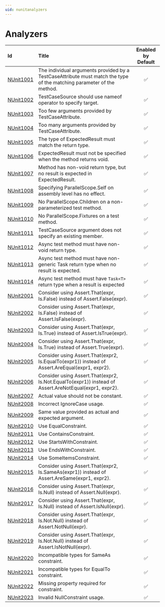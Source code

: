 ```yaml
---
uid: nunitanalyzers
---
```


# Analyzers #

| Id       | Title       | Enabled by Default |
| :--      | :--         | :--:               |
| [NUnit1001](NUnit1001.md) | The individual arguments provided by a TestCaseAttribute must match the type of the matching parameter of the method. | :white_check_mark: |
| [NUnit1002](NUnit1002.md) | TestCaseSource should use nameof operator to specify target. | :white_check_mark: |
| [NUnit1003](NUnit1003.md) | Too few arguments provided by TestCaseAttribute. | :white_check_mark: |
| [NUnit1004](NUnit1004.md) | Too many arguments provided by TestCaseAttribute. | :white_check_mark: |
| [NUnit1005](NUnit1005.md) | The type of ExpectedResult must match the return type. | :white_check_mark: |
| [NUnit1006](NUnit1006.md) | ExpectedResult must not be specified when the method returns void. | :white_check_mark: |
| [NUnit1007](NUnit1007.md) | Method has non-void return type, but no result is expected in ExpectedResult. | :white_check_mark: |
| [NUnit1008](NUnit1008.md) | Specifying ParallelScope.Self on assembly level has no effect. | :white_check_mark: |
| [NUnit1009](NUnit1009.md) | No ParallelScope.Children on a non-parameterized test method. | :white_check_mark: |
| [NUnit1010](NUnit1010.md) | No ParallelScope.Fixtures on a test method. | :white_check_mark: |
| [NUnit1011](NUnit1011.md) | TestCaseSource argument does not specify an existing member. | :white_check_mark: |
| [NUnit1012](NUnit1012.md) | Async test method must have non-void return type. | :white_check_mark: |
| [NUnit1013](NUnit1013.md) | Async test method must have non-generic Task return type when no result is expected. | :white_check_mark: |
| [NUnit1014](NUnit1014.md) | Async test method must have `Task<T>` return type when a result is expected | :white_check_mark: |
| [NUnit2001](NUnit2001.md) | Consider using Assert.That(expr, Is.False) instead of Assert.False(expr). | :white_check_mark: |
| [NUnit2002](NUnit2002.md) | Consider using Assert.That(expr, Is.False) instead of Assert.IsFalse(expr). | :white_check_mark: |
| [NUnit2003](NUnit2003.md) | Consider using Assert.That(expr, Is.True) instead of Assert.IsTrue(expr). | :white_check_mark: |
| [NUnit2004](NUnit2004.md) | Consider using Assert.That(expr, Is.True) instead of Assert.True(expr). | :white_check_mark: |
| [NUnit2005](NUnit2005.md) | Consider using Assert.That(expr2, Is.EqualTo(expr1)) instead of Assert.AreEqual(expr1, expr2). | :white_check_mark: |
| [NUnit2006](NUnit2006.md) | Consider using Assert.That(expr2, Is.Not.EqualTo(expr1)) instead of Assert.AreNotEqual(expr1, expr2). | :white_check_mark: |
| [NUnit2007](NUnit2007.md) | Actual value should not be constant. | :white_check_mark: |
| [NUnit2008](NUnit2008.md) | Incorrect IgnoreCase usage. | :white_check_mark: |
| [NUnit2009](NUnit2009.md) | Same value provided as actual and expected argument. | :white_check_mark: |
| [NUnit2010](NUnit2010.md) | Use EqualConstraint. | :white_check_mark: |
| [NUnit2011](NUnit2011.md) | Use ContainsConstraint. | :white_check_mark: |
| [NUnit2012](NUnit2012.md) | Use StartsWithConstraint. | :white_check_mark: |
| [NUnit2013](NUnit2013.md) | Use EndsWithConstraint. | :white_check_mark: |
| [NUnit2014](NUnit2014.md) | Use SomeItemsConstraint. | :white_check_mark: |
| [NUnit2015](NUnit2015.md) | Consider using Assert.That(expr2, Is.SameAs(expr1)) instead of Assert.AreSame(expr1, expr2). | :white_check_mark: |
| [NUnit2016](NUnit2016.md) | Consider using Assert.That(expr, Is.Null) instead of Assert.Null(expr). | :white_check_mark: |
| [NUnit2017](NUnit2017.md) | Consider using Assert.That(expr, Is.Null) instead of Assert.IsNull(expr). | :white_check_mark: |
| [NUnit2018](NUnit2018.md) | Consider using Assert.That(expr, Is.Not.Null) instead of Assert.NotNull(expr). | :white_check_mark: |
| [NUnit2019](NUnit2019.md) | Consider using Assert.That(expr, Is.Not.Null) instead of Assert.IsNotNull(expr). | :white_check_mark: |
| [NUnit2020](NUnit2020.md) | Incompatible types for SameAs constraint. | :white_check_mark: |
| [NUnit2021](NUnit2021.md) | Incompatible types for EqualTo constraint. | :white_check_mark: |
| [NUnit2022](NUnit2022.md) | Missing property required for constraint. | :white_check_mark: |
| [NUnit2023](NUnit2023.md) | Invalid NullConstraint usage. | :white_check_mark: |
